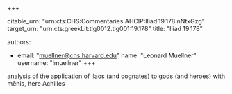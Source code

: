 +++


citable_urn: "urn:cts:CHS:Commentaries.AHCIP:Iliad.19.178.nNtxGzg"
target_urn: "urn:cts:greekLit:tlg0012.tlg001:19.178"
title: "Iliad 19.178"

authors:
- email: "muellner@chs.harvard.edu"
  name: "Leonard Muellner"
  username: "lmuellner"
+++

<p>analysis of the application of ilaos (and cognates) to gods (and heroes) with mēnis, here Achilles</p>